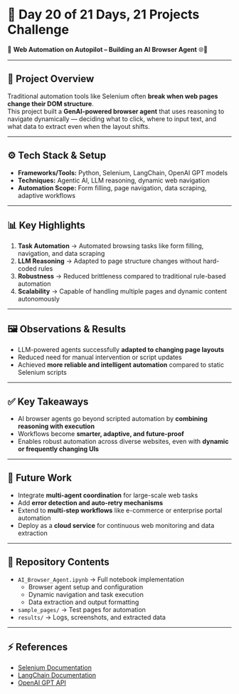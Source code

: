 # 🚀 Day 20 of 21 Days, 21 Projects Challenge  
📘 **Web Automation on Autopilot – Building an AI Browser Agent** 🌐🤖  

---

## 📌 Project Overview  
Traditional automation tools like Selenium often **break when web pages change their DOM structure**.  
This project built a **GenAI-powered browser agent** that uses reasoning to navigate dynamically — deciding what to click, where to input text, and what data to extract even when the layout shifts.  

---

## ⚙️ Tech Stack & Setup  
- **Frameworks/Tools:** Python, Selenium, LangChain, OpenAI GPT models  
- **Techniques:** Agentic AI, LLM reasoning, dynamic web navigation  
- **Automation Scope:** Form filling, page navigation, data scraping, adaptive workflows  

---

## 📊 Key Highlights  
1. **Task Automation** → Automated browsing tasks like form filling, navigation, and data scraping  
2. **LLM Reasoning** → Adapted to page structure changes without hard-coded rules  
3. **Robustness** → Reduced brittleness compared to traditional rule-based automation  
4. **Scalability** → Capable of handling multiple pages and dynamic content autonomously  

---

## 🖼️ Observations & Results  
- LLM-powered agents successfully **adapted to changing page layouts**  
- Reduced need for manual intervention or script updates  
- Achieved **more reliable and intelligent automation** compared to static Selenium scripts  

---

## ✅ Key Takeaways  
- AI browser agents go beyond scripted automation by **combining reasoning with execution**  
- Workflows become **smarter, adaptive, and future-proof**  
- Enables robust automation across diverse websites, even with **dynamic or frequently changing UIs**  

---

## 🔮 Future Work  
- Integrate **multi-agent coordination** for large-scale web tasks  
- Add **error detection and auto-retry mechanisms**  
- Extend to **multi-step workflows** like e-commerce or enterprise portal automation  
- Deploy as a **cloud service** for continuous web monitoring and data extraction  

---

## 📂 Repository Contents  
- `AI_Browser_Agent.ipynb` → Full notebook implementation  
  - Browser agent setup and configuration  
  - Dynamic navigation and task execution  
  - Data extraction and output formatting  
- `sample_pages/` → Test pages for automation  
- `results/` → Logs, screenshots, and extracted data  

---

## ⚡ References  
- [Selenium Documentation](https://www.selenium.dev/documentation/)  
- [LangChain Documentation](https://www.langchain.com/)  
- [OpenAI GPT API](https://platform.openai.com/docs)  
